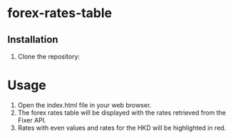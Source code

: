 # forex-rates-table

## Installation
1. Clone the repository:

# Usage
1. Open the index.html file in your web browser.
2. The forex rates table will be displayed with the rates retrieved from the Fixer API.
3. Rates with even values and rates for the HKD will be highlighted in red.

